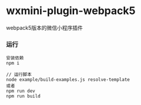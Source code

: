 # wxmini-plugin-webpack5

webpack5版本的微信小程序插件

### 运行
```
安装依赖
npm i

// 运行脚本
node example/build-examples.js resolve-template
或者
npm run dev
npm run build
```
